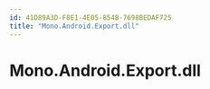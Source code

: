 ```yaml
---
id: 41D89A3D-F8E1-4E05-854B-7698BEDAF725
title: "Mono.Android.Export.dll"
---
```


# Mono.Android.Export.dll
